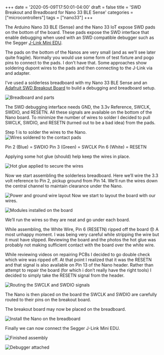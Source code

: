 +++
date = '2020-05-09T17:50:01-04:00'
draft = false
title = 'SWD Breakout and Breadboard for Nano 33 BLE Sense'
categories = ["microcontrollers"]
tags = ["nano33"]
+++

The Arduino Nano 33 BLE (Sense) and the Nano 33 IoT expose SWD pads on the bottom of the board.  These pads expose the SWD interface that enable debugging when used with an SWD compatible debugger such as the Segger [J-Link Mini EDU](https://www.segger.com/products/debug-probes/j-link/models/j-link-edu-mini/).

The pads on the bottom of the Nanos are very small (and as we’ll see later quite fragile).  Normally you would use some form of test fixture and pogo pins to connect to the pads.  I don’t have that.  Some approaches show soldering dupont wires to the pads and then connecting to the J-Link via and adapter.

I’ve used a solderless breadboard with my Nano 33 BLE Sense and an [Adafruit SWD Breakout Board](https://www.adafruit.com/product/2743) to build a debugging and breadboard setup.

![Breadboard and parts](images/pic1.jpeg)

The SWD debugging interface needs GND, the 3.3v Reference, SWCLK, SWDIO, and RESETN.  All these signals are available on the bottom of the Nano board.  To minimize the number of wires to solder I decided to pull SWCLK, SWDIO, and RESETN (turned out to be a bad idea) from the pads.


Step 1 is to solder the wires to the Nano.
![Wires soldered to the contact pads](images/pic2.jpeg)

Pin 2 (Blue) = SWDIO
Pin 3 (Green) = SWCLK
Pin 6 (White) = RESETN

Applying some hot glue (should) help keep the wires in place.

![Hot glue applied to secure the wires](images/pic3.jpeg)

Now we start assembling the solderless breadboard.  Here we’ll wire the 3.3 volt reference to Pin 2, pickup ground from Pin 14.  We’ll run the wires down the central channel to maintain clearance under the Nano.

![Power and ground wire layout](images/pic4.jpeg)
Now we start to layout the board with our wires.

![Modules installed on the board](images/pic5.jpeg)

We’ll run the wires so they are neat and go under each board.  

While assembling, the White Wire, Pin 6 (RESETN) ripped off the board 😞   A most unhappy moment.  I was being very careful while stripping the wire but it must have slipped.  Reviewing the board and the photos the hot glue was probably not making sufficient contact with the board over the white wire.

While reviewing videos on repairing PCBs I decided to go double check which wire was ripped off.  At that point I realized that it was the RESETN and that signal is also available on Pin 13 of the Nano header.  Rather than attempt to repair the board (for which i don’t really have the right tools) I decided to simply take the RESETN signal from the header.

![Routing the SWCLK and SWDIO signals](images/pic6.jpeg)

The Nano is then placed on the board the SWCLK and SWDIO are carefully routed to their pins on the breakout board.

The breakout board may now be placed on the breadboard.

![Install the Nano on the breadboard](images/pic7.jpeg)

Finally we can now connect the Segger J-Link Mini EDU.

![Finished assembly](images/pic8.jpeg)

![Debugger attached](images/pic9.jpeg)
